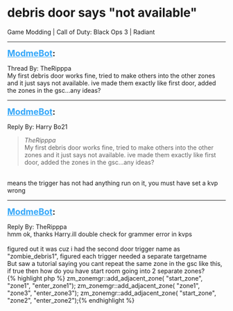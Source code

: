 # debris door says "not available"
Game Modding | Call of Duty: Black Ops 3 | Radiant

---
<strong style="font-size: 1.4em;"><span style="text-decoration: underline;text-decoration-color: #34a7f9;"><span style="color:#34a7f9;">ModmeBot</span></span>:</strong>

<p>Thread By: TheRipppa<br />My first debris door works fine, tried to make others into the other zones and it just says not available. ive made them exactly like first door, added the zones in the gsc...any ideas?</p>

---
<strong style="font-size: 1.4em;"><span style="text-decoration: underline;text-decoration-color: #34a7f9;"><span style="color:#34a7f9;">ModmeBot</span></span>:</strong>

<p>Reply By: Harry Bo21<br /><blockquote><em>TheRipppa</em><br />My first debris door works fine, tried to make others into the other zones and it just says not available. ive made them exactly like first door, added the zones in the gsc...any ideas?</blockquote><br /> means the trigger has not had anything run on it, you must have set a kvp wrong</p>

---
<strong style="font-size: 1.4em;"><span style="text-decoration: underline;text-decoration-color: #34a7f9;"><span style="color:#34a7f9;">ModmeBot</span></span>:</strong>

<p>Reply By: TheRipppa<br />hmm ok, thanks Harry.ill double check for grammer error in kvps<br /> <br />figured out it was cuz i had the second door trigger name as &quot;zombie_debris1&quot;, figured each trigger needed a separate targetname<br />But saw a tutorial saying you cant repeat the same zone in the gsc like this, if true then how do you have start room going into 2 separate zones?<br />{% highlight php %}
zm_zonemgr::add_adjacent_zone( "start_zone", "zone1", "enter_zone1");
    zm_zonemgr::add_adjacent_zone( "zone1", "zone3", "enter_zone3");
    zm_zonemgr::add_adjacent_zone( "start_zone", "zone2", "enter_zone2");{% endhighlight %}
</p>
